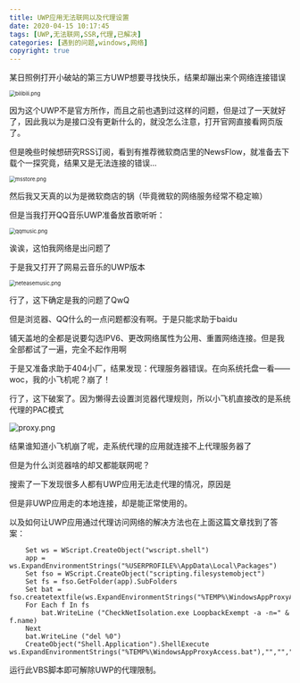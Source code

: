 ```yaml
---
title: UWP应用无法联网以及代理设置
date: 2020-04-15 10:17:45
tags: [UWP,无法联网,SSR,代理,已解决]
categories: [遇到的问题,windows,网络]
copyright: true
---
```


某日照例打开小破站的第三方UWP想要寻找快乐，结果却蹦出来个网络连接错误
<!--more-->
<img src="https://image.moyi.ml/2020/04/15/bilibili.png" alt="bilibili.png" style="zoom: 67%;" />

因为这个UWP不是官方所作，而且之前也遇到过这样的问题，但是过了一天就好了，因此我以为是接口没有更新什么的，就没怎么注意，打开官网直接看网页版了。

但是晚些时候想研究RSS订阅，看到有推荐微软商店里的NewsFlow，就准备去下载个一探究竟，结果又是无法连接的错误...

<img src="https://image.moyi.ml/2020/04/15/msstore.png" alt="msstore.png" style="zoom: 67%;" />

然后我又天真的以为是微软商店的锅（毕竟微软的网络服务经常不稳定嘛）

但是当我打开QQ音乐UWP准备放首歌听听：

<img src="https://image.moyi.ml/2020/04/15/qqmusic.png" alt="qqmusic.png" style="zoom:67%;" />

诶诶，这怕我网络是出问题了

于是我又打开了网易云音乐的UWP版本

<img src="https://image.moyi.ml/2020/04/15/neteasemusic.png" alt="neteasemusic.png" style="zoom:67%;" />

行了，这下确定是我的问题了QwQ

但是浏览器、QQ什么的一点问题都没有啊。于是只能求助于baidu

铺天盖地的全都是说要勾选IPV6、更改网络属性为公用、重置网络连接。但是我全部都试了一遍，完全不起作用啊

于是又准备求助于404小厂，结果发现：代理服务器错误。在向系统托盘一看——woc，我的小飞机呢？崩了！

行了，这下破案了。因为懒得去设置浏览器代理规则，所以小飞机直接改的是系统代理的PAC模式

![proxy.png](https://image.moyi.ml/2020/04/15/proxy.png)

结果谁知道小飞机崩了呢，走系统代理的应用就连接不上代理服务器了

但是为什么浏览器啥的却又都能联网呢？

搜索了一下发现很多人都有UWP应用无法走代理的情况，原因是

[UWP应用是类似于沙盒应用，无法使用系统的代理，如果想要用google登陆UWP应用，会由于无法使用系统搭理而代理登陆失败。]: https://www.jianshu.com/p/106fe1421b83

但是非UWP应用走的本地连接，却是能正常使用的。



以及如何让UWP应用通过代理访问网络的解决方法也在上面这篇文章找到了答案：

```vbscript
    Set ws = WScript.CreateObject("wscript.shell")  
    app = ws.ExpandEnvironmentStrings("%USERPROFILE%\AppData\Local\Packages")
    Set fso = WScript.CreateObject("scripting.filesystemobject")
    Set fs = fso.GetFolder(app).SubFolders
    Set bat = fso.createtextfile(ws.ExpandEnvironmentStrings("%TEMP%\WindowsAppProxyAccess.bat"))  
    For Each f In fs  
        bat.WriteLine ("CheckNetIsolation.exe LoopbackExempt -a -n=" & f.name)  
    Next  
    bat.WriteLine ("del %0")  
    CreateObject("Shell.Application").ShellExecute ws.ExpandEnvironmentStrings("%TEMP%\WindowsAppProxyAccess.bat"),"","","runas",1   
```

运行此VBS脚本即可解除UWP的代理限制。